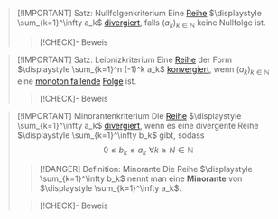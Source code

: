 > [!IMPORTANT] Satz: Nullfolgenkriterium
> Eine [Reihe](../Reihe.md) $\displaystyle \sum_{k=1}^\infty a_k$ [divergiert](Konvergenz%20von%20Reihen.md), falls $(a_k)_{k\in\mathbb{N}}$ keine Nullfolge ist.
> > [!CHECK]- Beweis

> [!IMPORTANT] Satz: Leibnizkriterium
> Eine [Reihe](../Reihe.md) der Form $\displaystyle \sum_{k=1}^n (-1)^k a_k$ [konvergiert](Konvergenz%20von%20Reihen.md), wenn $(a_k)_{k\in\mathbb{N}}$ eine [monoton fallende](../../Folgen/Monotonie/Monotonie%20reeller%20Folgen.md) [Folge](../../Folgen/Folge.md) ist.
> > [!CHECK]- Beweis

> [!IMPORTANT] Minorantenkriterium
> Die [Reihe](../Reihe.md) $\displaystyle \sum_{k=1}^\infty a_k$ [divergiert](Konvergenz%20von%20Reihen.md), wenn es eine divergente Reihe $\displaystyle \sum_{k=1}^\infty b_k$ gibt, sodass
> $$0 \le b_k \le a_k \,\, \forall k\ge N \in\mathbb{N}$$
> 
> > [!DANGER] Definition: Minorante
> > Die Reihe $\displaystyle \sum_{k=1}^\infty b_k$ nennt man eine **Minorante** von $\displaystyle \sum_{k=1}^\infty a_k$.
> 
> > [!CHECK]- Beweis